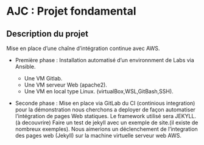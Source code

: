 # AJC : Projet fondamental

## Description du projet

Mise en place d’une chaîne d’intégration continue avec AWS.
- Première phase :
Installation automatisé d’un environnment de Labs via Ansible.
  * Une VM Gitlab.
  * Une VM serveur Web (apache2).
  * Une VM en local type Linux. (virtualBox,WSL,GitBash,SSH).
  
- Seconde phase :
Mise en place via GitLab du CI (continious integration) pour la démonstration nous cherchons a deployer
de façon automatiser l’intégration de pages Web statiques. Le framework utilisé sera JEKYLL. (à decouvrire) Faire un test de jekyll avec un exemple de site.(il existe de nombreux exemples).
Nous aimerions un déclenchement de l’integration des pages web (Jekyll) sur la machine virtuelle serveur
web AWS.

